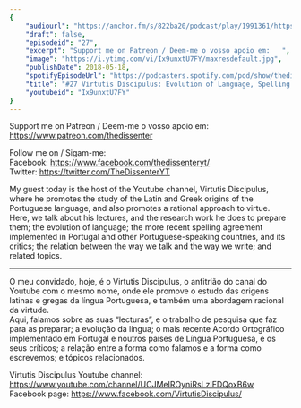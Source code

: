 ```yaml
---
{
	"audiourl": "https://anchor.fm/s/822ba20/podcast/play/1991361/https%3A%2F%2Fd3ctxlq1ktw2nl.cloudfront.net%2Fproduction%2F2018-11-27%2F7600226-48000-2-e9abc02433e76.mp3",
	"draft": false,
	"episodeid": "27",
	"excerpt": "Support me on Patreon / Deem-me o vosso apoio em:   ",
	"image": "https://i.ytimg.com/vi/Ix9unxtU7FY/maxresdefault.jpg",
	"publishDate": 2018-05-18,
	"spotifyEpisodeUrl": "https://podcasters.spotify.com/pod/show/thedissenter/episodes/27-Virtutis-Discipulus-Evolution-of-Language--Spelling-Agreements--Virtue-e2r981",
	"title": "#27 Virtutis Discipulus: Evolution of Language, Spelling Agreements, Virtue",
	"youtubeid": "Ix9unxtU7FY"
}
---
```

Support me on Patreon / Deem-me o vosso apoio em:   
https://www.patreon.com/thedissenter

Follow me on / Sigam-me:  
Facebook: https://www.facebook.com/thedissenteryt/  
Twitter: https://twitter.com/TheDissenterYT

My guest today is the host of the Youtube channel, Virtutis Discipulus, where he promotes the study of the Latin and Greek origins of the Portuguese language, and also promotes a rational approach to virtue.  
Here, we talk about his lectures, and the research work he does to prepare them; the evolution of language; the more recent spelling agreement implemented in Portugal and other Portuguese-speaking countries, and its critics; the relation between the way we talk and the way we write; and related topics.

---

O meu convidado, hoje, é o Virtutis Discipulus, o anfitrião do canal do Youtube com o mesmo nome, onde ele promove o estudo das origens latinas e gregas da língua Portuguesa, e também uma abordagem racional da virtude.  
Aqui, falamos sobre as suas “lecturas”, e o trabalho de pesquisa que faz para as preparar; a evolução da língua; o mais recente Acordo Ortográfico implementado em Portugal e noutros países de Língua Portuguesa, e os seus críticos; a relação entre a forma como falamos e a forma como escrevemos; e tópicos relacionados.

Virtutis Discipulus Youtube channel: https://www.youtube.com/channel/UCJMeIROyniRsLzIFDQoxB6w  
Facebook page: https://www.facebook.com/VirtutisDiscipulus/